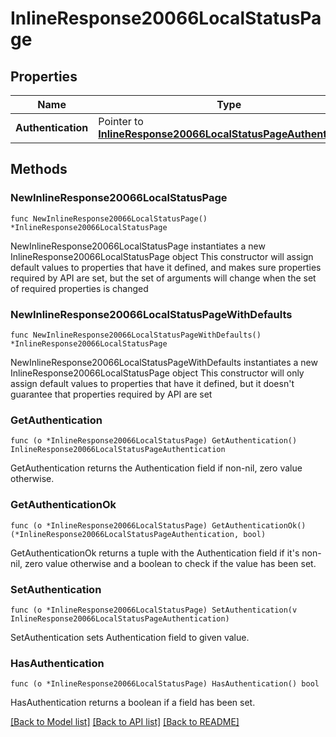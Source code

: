 # InlineResponse20066LocalStatusPage

## Properties

Name | Type | Description | Notes
------------ | ------------- | ------------- | -------------
**Authentication** | Pointer to [**InlineResponse20066LocalStatusPageAuthentication**](InlineResponse20066LocalStatusPageAuthentication.md) |  | [optional] 

## Methods

### NewInlineResponse20066LocalStatusPage

`func NewInlineResponse20066LocalStatusPage() *InlineResponse20066LocalStatusPage`

NewInlineResponse20066LocalStatusPage instantiates a new InlineResponse20066LocalStatusPage object
This constructor will assign default values to properties that have it defined,
and makes sure properties required by API are set, but the set of arguments
will change when the set of required properties is changed

### NewInlineResponse20066LocalStatusPageWithDefaults

`func NewInlineResponse20066LocalStatusPageWithDefaults() *InlineResponse20066LocalStatusPage`

NewInlineResponse20066LocalStatusPageWithDefaults instantiates a new InlineResponse20066LocalStatusPage object
This constructor will only assign default values to properties that have it defined,
but it doesn't guarantee that properties required by API are set

### GetAuthentication

`func (o *InlineResponse20066LocalStatusPage) GetAuthentication() InlineResponse20066LocalStatusPageAuthentication`

GetAuthentication returns the Authentication field if non-nil, zero value otherwise.

### GetAuthenticationOk

`func (o *InlineResponse20066LocalStatusPage) GetAuthenticationOk() (*InlineResponse20066LocalStatusPageAuthentication, bool)`

GetAuthenticationOk returns a tuple with the Authentication field if it's non-nil, zero value otherwise
and a boolean to check if the value has been set.

### SetAuthentication

`func (o *InlineResponse20066LocalStatusPage) SetAuthentication(v InlineResponse20066LocalStatusPageAuthentication)`

SetAuthentication sets Authentication field to given value.

### HasAuthentication

`func (o *InlineResponse20066LocalStatusPage) HasAuthentication() bool`

HasAuthentication returns a boolean if a field has been set.


[[Back to Model list]](../README.md#documentation-for-models) [[Back to API list]](../README.md#documentation-for-api-endpoints) [[Back to README]](../README.md)


